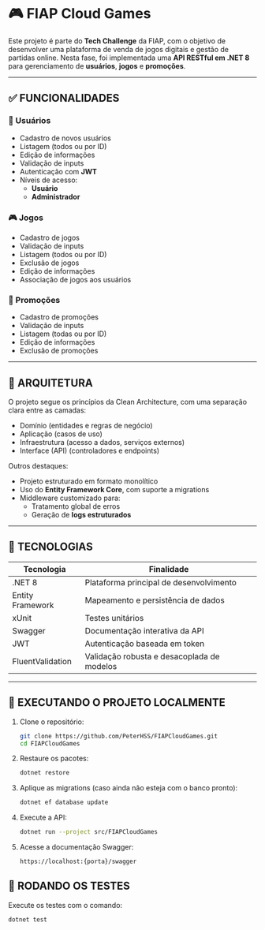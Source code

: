 # 🎮 FIAP Cloud Games

Este projeto é parte do **Tech Challenge** da FIAP, com o objetivo de desenvolver uma plataforma de venda de jogos digitais e gestão de partidas online. Nesta fase, foi implementada uma **API RESTful em .NET 8** para gerenciamento de **usuários**, **jogos** e **promoções**.

---

## ✅ FUNCIONALIDADES

### 👤 Usuários

- Cadastro de novos usuários
- Listagem (todos ou por ID)
- Edição de informações
- Validação de inputs
- Autenticação com **JWT**
- Níveis de acesso:
  - **Usuário**
  - **Administrador**

### 🎮 Jogos
- Cadastro de jogos
- Validação de inputs
- Listagem (todos ou por ID)
- Exclusão de jogos
- Edição de informações
- Associação de jogos aos usuários

### 💸 Promoções
- Cadastro de promoções
- Validação de inputs
- Listagem (todas ou por ID)
- Edição de informações
- Exclusão de promoções

---

## 🧱 ARQUITETURA

O projeto segue os princípios da Clean Architecture, com uma separação clara entre as camadas:
- Domínio (entidades e regras de negócio)
- Aplicação (casos de uso)
- Infraestrutura (acesso a dados, serviços externos)
- Interface (API) (controladores e endpoints)

Outros destaques:
- Projeto estruturado em formato monolítico
- Uso do **Entity Framework Core**, com suporte a migrations
- Middleware customizado para:
    - Tratamento global de erros
    - Geração de **logs estruturados**

---

## 🔧 TECNOLOGIAS

| Tecnologia         | Finalidade                                   |
|--------------------|----------------------------------------------|
| .NET 8             | Plataforma principal de desenvolvimento      |
| Entity Framework   | Mapeamento e persistência de dados           |
| xUnit              | Testes unitários                             |
| Swagger            | Documentação interativa da API               |
| JWT                | Autenticação baseada em token                |
| FluentValidation   | Validação robusta e desacoplada de modelos   |


---

## 🚀 EXECUTANDO O PROJETO LOCALMENTE

1. Clone o repositório:
   
   ```bash
   git clone https://github.com/PeterHSS/FIAPCloudGames.git
   cd FIAPCloudGames
2. Restaure os pacotes:
    ```bash
    dotnet restore
3. Aplique as migrations (caso ainda não esteja com o banco pronto):
    ```bash
    dotnet ef database update
4. Execute a API:
    ```bash
    dotnet run --project src/FIAPCloudGames
5. Acesse a documentação Swagger:
    ```bash
    https://localhost:{porta}/swagger
## 🧪 RODANDO OS TESTES
Execute os testes com o comando:
```bash
dotnet test
